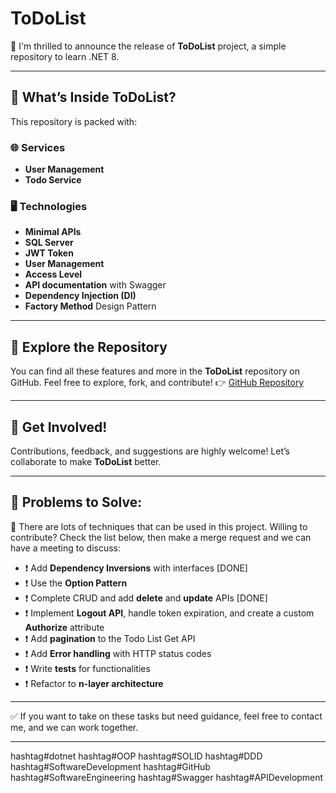 # ToDoList

🚀 I'm thrilled to announce the release of **ToDoList** project, a simple repository to learn .NET 8.

---

## 🌟 What’s Inside ToDoList?

This repository is packed with:

### 🌐 Services

- **User Management**
- **Todo Service**

### 🖥 Technologies

- **Minimal APIs**
- **SQL Server**
- **JWT Token**
- **User Management**
- **Access Level**
- **API documentation** with Swagger
- **Dependency Injection (DI)**
- **Factory Method** Design Pattern

---

## 🔗 Explore the Repository

You can find all these features and more in the **ToDoList** repository on GitHub. Feel free to explore, fork, and contribute!
👉 [GitHub Repository](https://lnkd.in/dhGNttHE)

---

## 🤝 Get Involved!

Contributions, feedback, and suggestions are highly welcome! Let’s collaborate to make **ToDoList** better.

---

## 🔶 Problems to Solve:

💠 There are lots of techniques that can be used in this project. Willing to contribute? Check the list below, then make a merge request and we can have a meeting to discuss:

- ❗ Add **Dependency Inversions** with interfaces [DONE]
- ❗ Use the **Option Pattern**
- ❗ Complete CRUD and add **delete** and **update** APIs [DONE]
- ❗ Implement **Logout API**, handle token expiration, and create a custom **Authorize** attribute
- ❗ Add **pagination** to the Todo List Get API
- ❗ Add **Error handling** with HTTP status codes
- ❗ Write **tests** for functionalities
- ❗ Refactor to **n-layer architecture**

---

✅ If you want to take on these tasks but need guidance, feel free to contact me, and we can work together.

---

hashtag#dotnet hashtag#OOP hashtag#SOLID hashtag#DDD hashtag#SoftwareDevelopment hashtag#GitHub hashtag#SoftwareEngineering hashtag#Swagger hashtag#APIDevelopment
